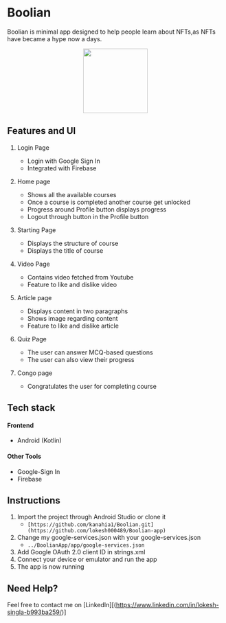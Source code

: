 # Boolian
Boolian is minimal app designed to help people learn about NFTs,as NFTs have became a hype now a days.

<p align="center">
<img src="https://user-images.githubusercontent.com/114223204/216722756-cb8a8b11-6a63-4108-b29c-386b8477fbc7.jpg" width="150"> </p>

## Features and UI
1. Login Page
   - Login with Google Sign In
   - Integrated with Firebase

2. Home page
   - Shows all the available courses
   - Once a course is completed another course get unlocked
   - Progress around Profile button displays progress
   - Logout through button in the Profile button

3. Starting Page
   - Displays the structure of course
   - Displays the title of course

4. Video Page
   - Contains video fetched from Youtube
   - Feature to like and dislike video

5. Article page
   - Displays content in two paragraphs
   - Shows image regarding content
   - Feature to like and dislike article

6. Quiz Page
   - The user can answer MCQ-based questions
   - The user can also view their progress

7. Congo page
   - Congratulates the user for completing course
  


## Tech stack

#### Frontend
- Android (Kotlin)

#### Other Tools
- Google-Sign In
- Firebase

## Instructions
1. Import the project through Android Studio or clone it
   - `[https://github.com/kanahia1/Boolian.git](https://github.com/lokesh000489/Boolian-app)`
2. Change my google-services.json with your google-services.json
    - `../BoolianApp/app/google-services.json`
3. Add Google OAuth 2.0 client ID in strings.xml
4. Connect your device or emulator and run the app
5. The app is now running


## Need Help?
Feel free to contact me on [LinkedIn][(https://www.linkedin.com/in/lokesh-singla-b993ba259/)]
